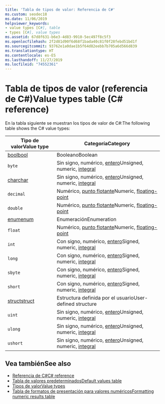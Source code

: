```yaml
---
title: 'Tabla de tipos de valor: Referencia de C#'
ms.custom: seodec18
ms.date: 11/06/2019
helpviewer_keywords:
- value types [C#], table
- types [C#], value types
ms.assetid: 67d8f631-b6e3-4d83-9910-5ec497f8c5f3
ms.openlocfilehash: 2f2d81d90f6d68f1bada40c81f0f28febd51bd1f
ms.sourcegitcommit: 93762e1a0dae1b5f64d82eebb7b705a6d566d839
ms.translationtype: HT
ms.contentlocale: es-ES
ms.lasthandoff: 11/27/2019
ms.locfileid: "74552361"
---
```

# <a name="value-types-table-c-reference"></a><span data-ttu-id="09c94-102">Tabla de tipos de valor (referencia de C#)</span><span class="sxs-lookup"><span data-stu-id="09c94-102">Value types table (C# reference)</span></span>

<span data-ttu-id="09c94-103">En la tabla siguiente se muestran los tipos de valor de C#:</span><span class="sxs-lookup"><span data-stu-id="09c94-103">The following table shows the C# value types:</span></span>

|<span data-ttu-id="09c94-104">Tipo de valor</span><span class="sxs-lookup"><span data-stu-id="09c94-104">Value type</span></span>|<span data-ttu-id="09c94-105">Categoría</span><span class="sxs-lookup"><span data-stu-id="09c94-105">Category</span></span>|
|----------------|--------------|
|[<span data-ttu-id="09c94-106">bool</span><span class="sxs-lookup"><span data-stu-id="09c94-106">bool</span></span>](../builtin-types/bool.md)|<span data-ttu-id="09c94-107">Booleano</span><span class="sxs-lookup"><span data-stu-id="09c94-107">Boolean</span></span>|
|`byte`|<span data-ttu-id="09c94-108">Sin signo, numérico, [entero](../builtin-types/integral-numeric-types.md)</span><span class="sxs-lookup"><span data-stu-id="09c94-108">Unsigned, numeric, [integral](../builtin-types/integral-numeric-types.md)</span></span>|
|[<span data-ttu-id="09c94-109">char</span><span class="sxs-lookup"><span data-stu-id="09c94-109">char</span></span>](../builtin-types/char.md)|<span data-ttu-id="09c94-110">Sin signo, numérico, [entero](../builtin-types/integral-numeric-types.md)</span><span class="sxs-lookup"><span data-stu-id="09c94-110">Unsigned, numeric, [integral](../builtin-types/integral-numeric-types.md)</span></span>|
|`decimal`|<span data-ttu-id="09c94-111">Numérico, [punto flotante](../builtin-types/floating-point-numeric-types.md)</span><span class="sxs-lookup"><span data-stu-id="09c94-111">Numeric, [floating-point](../builtin-types/floating-point-numeric-types.md)</span></span>|
|`double`|<span data-ttu-id="09c94-112">Numérico, [punto flotante](../builtin-types/floating-point-numeric-types.md)</span><span class="sxs-lookup"><span data-stu-id="09c94-112">Numeric, [floating-point](../builtin-types/floating-point-numeric-types.md)</span></span>|
|[<span data-ttu-id="09c94-113">enum</span><span class="sxs-lookup"><span data-stu-id="09c94-113">enum</span></span>](enum.md)|<span data-ttu-id="09c94-114">Enumeración</span><span class="sxs-lookup"><span data-stu-id="09c94-114">Enumeration</span></span>|
|`float`|<span data-ttu-id="09c94-115">Numérico, [punto flotante](../builtin-types/floating-point-numeric-types.md)</span><span class="sxs-lookup"><span data-stu-id="09c94-115">Numeric, [floating-point](../builtin-types/floating-point-numeric-types.md)</span></span>|
|`int`|<span data-ttu-id="09c94-116">Con signo, numérico, [entero](../builtin-types/integral-numeric-types.md)</span><span class="sxs-lookup"><span data-stu-id="09c94-116">Signed, numeric, [integral](../builtin-types/integral-numeric-types.md)</span></span>|
|`long`|<span data-ttu-id="09c94-117">Con signo, numérico, [entero](../builtin-types/integral-numeric-types.md)</span><span class="sxs-lookup"><span data-stu-id="09c94-117">Signed, numeric, [integral](../builtin-types/integral-numeric-types.md)</span></span>|
|`sbyte`|<span data-ttu-id="09c94-118">Con signo, numérico, [entero](../builtin-types/integral-numeric-types.md)</span><span class="sxs-lookup"><span data-stu-id="09c94-118">Signed, numeric, [integral](../builtin-types/integral-numeric-types.md)</span></span>|
|`short`|<span data-ttu-id="09c94-119">Con signo, numérico, [entero](../builtin-types/integral-numeric-types.md)</span><span class="sxs-lookup"><span data-stu-id="09c94-119">Signed, numeric, [integral](../builtin-types/integral-numeric-types.md)</span></span>|
|[<span data-ttu-id="09c94-120">struct</span><span class="sxs-lookup"><span data-stu-id="09c94-120">struct</span></span>](struct.md)|<span data-ttu-id="09c94-121">Estructura definida por el usuario</span><span class="sxs-lookup"><span data-stu-id="09c94-121">User-defined structure</span></span>|
|`uint`|<span data-ttu-id="09c94-122">Sin signo, numérico, [entero](../builtin-types/integral-numeric-types.md)</span><span class="sxs-lookup"><span data-stu-id="09c94-122">Unsigned, numeric, [integral](../builtin-types/integral-numeric-types.md)</span></span>|
|`ulong`|<span data-ttu-id="09c94-123">Sin signo, numérico, [entero](../builtin-types/integral-numeric-types.md)</span><span class="sxs-lookup"><span data-stu-id="09c94-123">Unsigned, numeric, [integral](../builtin-types/integral-numeric-types.md)</span></span>|
|`ushort`|<span data-ttu-id="09c94-124">Sin signo, numérico, [entero](../builtin-types/integral-numeric-types.md)</span><span class="sxs-lookup"><span data-stu-id="09c94-124">Unsigned, numeric, [integral](../builtin-types/integral-numeric-types.md)</span></span>|

## <a name="see-also"></a><span data-ttu-id="09c94-125">Vea también</span><span class="sxs-lookup"><span data-stu-id="09c94-125">See also</span></span>

- [<span data-ttu-id="09c94-126">Referencia de C#</span><span class="sxs-lookup"><span data-stu-id="09c94-126">C# reference</span></span>](../index.md)
- [<span data-ttu-id="09c94-127">Tabla de valores predeterminados</span><span class="sxs-lookup"><span data-stu-id="09c94-127">Default values table</span></span>](default-values-table.md)
- [<span data-ttu-id="09c94-128">Tipos de valor</span><span class="sxs-lookup"><span data-stu-id="09c94-128">Value types</span></span>](value-types.md)
- [<span data-ttu-id="09c94-129">Tabla de formatos de presentación para valores numéricos</span><span class="sxs-lookup"><span data-stu-id="09c94-129">Formatting numeric results table</span></span>](formatting-numeric-results-table.md)
